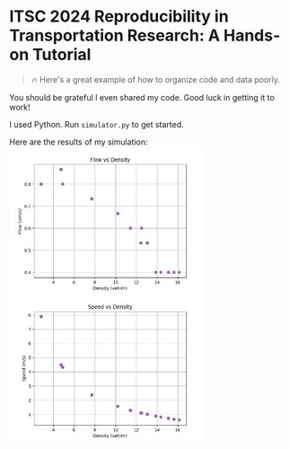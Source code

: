 # ITSC 2024 Reproducibility in Transportation Research: A Hands-on Tutorial

>🔥 Here's a great example of how to organize code and data poorly.

You should be grateful I even shared my code. Good luck in getting it to work!

I used Python. Run `simulator.py` to get started.

Here are the results of my simulation:
<img src="figure_fvd.png" align=left width="350" /> <img src="figure_svd.png" width="350" />